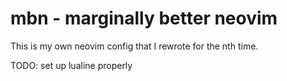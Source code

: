 # mbn - marginally better neovim
This is my own neovim config that I rewrote for the nth time.

TODO: set up lualine properly

